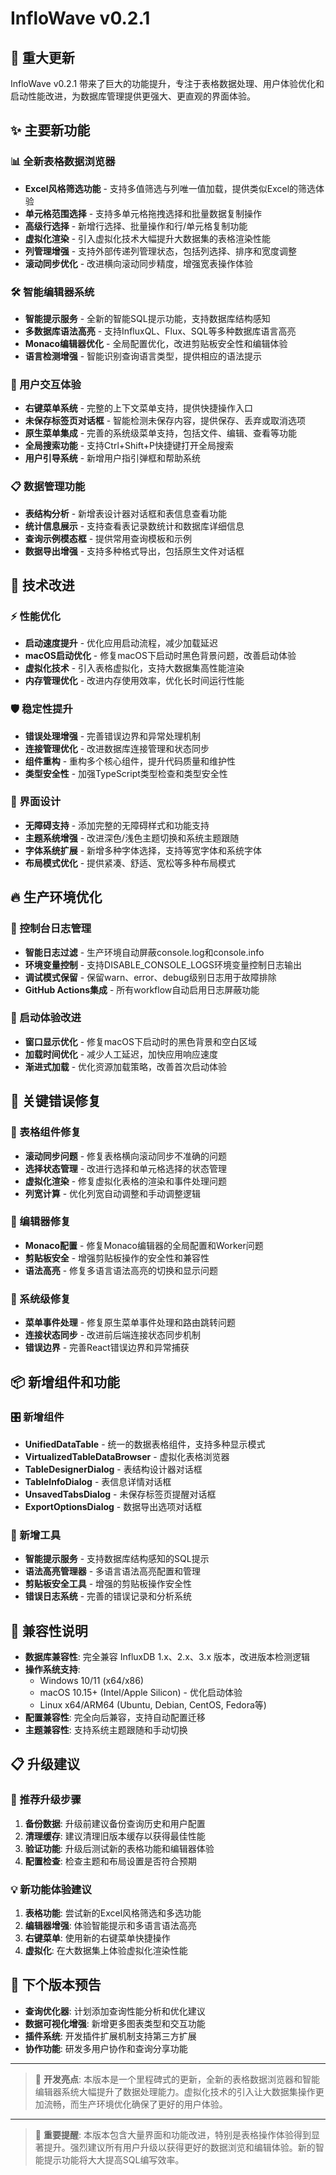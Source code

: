 # InfloWave v0.2.1

## 🚀 重大更新

InfloWave v0.2.1 带来了巨大的功能提升，专注于表格数据处理、用户体验优化和启动性能改进，为数据库管理提供更强大、更直观的界面体验。

## ✨ 主要新功能

### 📊 全新表格数据浏览器
- **Excel风格筛选功能** - 支持多值筛选与列唯一值加载，提供类似Excel的筛选体验
- **单元格范围选择** - 支持多单元格拖拽选择和批量数据复制操作
- **高级行选择** - 新增行选择、批量操作和行/单元格复制功能
- **虚拟化渲染** - 引入虚拟化技术大幅提升大数据集的表格渲染性能
- **列管理增强** - 支持外部传递列管理状态，包括列选择、排序和宽度调整
- **滚动同步优化** - 改进横向滚动同步精度，增强宽表操作体验

### 🛠️ 智能编辑器系统
- **智能提示服务** - 全新的智能SQL提示功能，支持数据库结构感知
- **多数据库语法高亮** - 支持InfluxQL、Flux、SQL等多种数据库语言高亮
- **Monaco编辑器优化** - 全局配置优化，改进剪贴板安全性和编辑体验
- **语言检测增强** - 智能识别查询语言类型，提供相应的语法提示

### 🎯 用户交互体验
- **右键菜单系统** - 完整的上下文菜单支持，提供快捷操作入口
- **未保存标签页对话框** - 智能检测未保存内容，提供保存、丢弃或取消选项
- **原生菜单集成** - 完善的系统级菜单支持，包括文件、编辑、查看等功能
- **全局搜索功能** - 支持Ctrl+Shift+P快捷键打开全局搜索
- **用户引导系统** - 新增用户指引弹框和帮助系统

### 📋 数据管理功能
- **表结构分析** - 新增表设计器对话框和表信息查看功能
- **统计信息展示** - 支持查看表记录数统计和数据库详细信息
- **查询示例模态框** - 提供常用查询模板和示例
- **数据导出增强** - 支持多种格式导出，包括原生文件对话框

## 🔧 技术改进

### ⚡ 性能优化
- **启动速度提升** - 优化应用启动流程，减少加载延迟
- **macOS启动优化** - 修复macOS下启动时黑色背景问题，改善启动体验
- **虚拟化技术** - 引入表格虚拟化，支持大数据集高性能渲染
- **内存管理优化** - 改进内存使用效率，优化长时间运行性能

### 🛡️ 稳定性提升
- **错误处理增强** - 完善错误边界和异常处理机制
- **连接管理优化** - 改进数据库连接管理和状态同步
- **组件重构** - 重构多个核心组件，提升代码质量和维护性
- **类型安全性** - 加强TypeScript类型检查和类型安全性

### 🎨 界面设计
- **无障碍支持** - 添加完整的无障碍样式和功能支持
- **主题系统增强** - 改进深色/浅色主题切换和系统主题跟随
- **字体系统扩展** - 新增多种字体选择，支持等宽字体和系统字体
- **布局模式优化** - 提供紧凑、舒适、宽松等多种布局模式

## 🔥 生产环境优化

### 📱 控制台日志管理
- **智能日志过滤** - 生产环境自动屏蔽console.log和console.info
- **环境变量控制** - 支持DISABLE_CONSOLE_LOGS环境变量控制日志输出
- **调试模式保留** - 保留warn、error、debug级别日志用于故障排除
- **GitHub Actions集成** - 所有workflow自动启用日志屏蔽功能

### 🚀 启动体验改进
- **窗口显示优化** - 修复macOS下启动时的黑色背景和空白区域
- **加载时间优化** - 减少人工延迟，加快应用响应速度
- **渐进式加载** - 优化资源加载策略，改善首次启动体验

## 🐛 关键错误修复

### 🔨 表格组件修复
- **滚动同步问题** - 修复表格横向滚动同步不准确的问题
- **选择状态管理** - 改进行选择和单元格选择的状态管理
- **虚拟化渲染** - 修复虚拟化表格的渲染和事件处理问题
- **列宽计算** - 优化列宽自动调整和手动调整逻辑

### 🎯 编辑器修复
- **Monaco配置** - 修复Monaco编辑器的全局配置和Worker问题
- **剪贴板安全** - 增强剪贴板操作的安全性和兼容性
- **语法高亮** - 修复多语言语法高亮的切换和显示问题

### 🔧 系统级修复
- **菜单事件处理** - 修复原生菜单事件处理和路由跳转问题
- **连接状态同步** - 改进前后端连接状态同步机制
- **错误边界** - 完善React错误边界和异常捕获

## 📦 新增组件和功能

### 🎛️ 新增组件
- **UnifiedDataTable** - 统一的数据表格组件，支持多种显示模式
- **VirtualizedTableDataBrowser** - 虚拟化表格浏览器
- **TableDesignerDialog** - 表结构设计器对话框
- **TableInfoDialog** - 表信息详情对话框
- **UnsavedTabsDialog** - 未保存标签页提醒对话框
- **ExportOptionsDialog** - 数据导出选项对话框

### 🔧 新增工具
- **智能提示服务** - 支持数据库结构感知的SQL提示
- **语法高亮管理器** - 多语言语法高亮配置和管理
- **剪贴板安全工具** - 增强的剪贴板操作安全性
- **错误日志系统** - 完善的错误记录和分析系统

## 🔄 兼容性说明

- **数据库兼容性**: 完全兼容 InfluxDB 1.x、2.x、3.x 版本，改进版本检测逻辑
- **操作系统支持**: 
  - Windows 10/11 (x64/x86)
  - macOS 10.15+ (Intel/Apple Silicon) - 优化启动体验
  - Linux x64/ARM64 (Ubuntu, Debian, CentOS, Fedora等)
- **配置兼容性**: 完全向后兼容，支持自动配置迁移
- **主题兼容性**: 支持系统主题跟随和手动切换

## 📋 升级建议

### 🚀 推荐升级步骤
1. **备份数据**: 升级前建议备份查询历史和用户配置
2. **清理缓存**: 建议清理旧版本缓存以获得最佳性能
3. **验证功能**: 升级后测试新的表格功能和编辑器体验
4. **配置检查**: 检查主题和布局设置是否符合预期

### 💡 新功能体验建议
1. **表格功能**: 尝试新的Excel风格筛选和多选功能
2. **编辑器增强**: 体验智能提示和多语言语法高亮
3. **右键菜单**: 使用新的右键菜单快捷操作
4. **虚拟化**: 在大数据集上体验虚拟化渲染性能

## 🎯 下个版本预告

- **查询优化器**: 计划添加查询性能分析和优化建议
- **数据可视化增强**: 新增更多图表类型和交互功能  
- **插件系统**: 开发插件扩展机制支持第三方扩展
- **协作功能**: 研发多用户协作和查询分享功能

---

> 🎯 **开发亮点**: 本版本是一个里程碑式的更新，全新的表格数据浏览器和智能编辑器系统大幅提升了数据处理能力。虚拟化技术的引入让大数据集操作更加流畅，而生产环境优化确保了更好的用户体验。

---

> 📝 **重要提醒**: 本版本包含大量界面和功能改进，特别是表格操作体验得到显著提升。强烈建议所有用户升级以获得更好的数据浏览和编辑体验。新的智能提示功能将大大提高SQL编写效率。